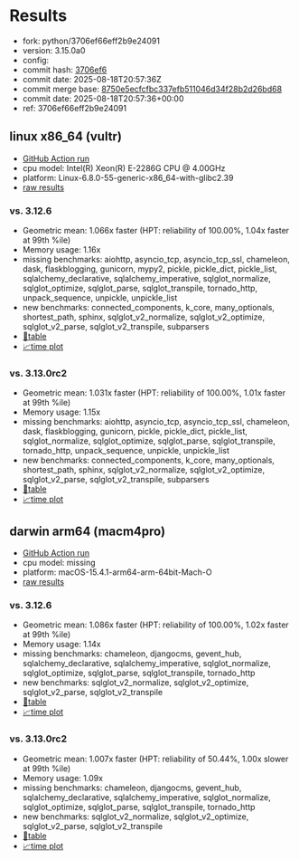 # Results

- fork: python/3706ef66eff2b9e24091
- version: 3.15.0a0
- config: 
- commit hash: [3706ef6](https://github.com/python/cpython/commit/3706ef6)
- commit date: 2025-08-18T20:57:36Z
- commit merge base: [8750e5ecfcfbc337efb511046d34f28b2d26bd68](https://github.com/python/cpython/commit/8750e5ecfcfbc337efb511046d34f28b2d26bd68)
- commit date: 2025-08-18T20:57:36+00:00
- ref: 3706ef66eff2b9e24091

## linux x86_64 (vultr)

- [GitHub Action run](https://github.com/facebookexperimental/free-threading-benchmarking/actions/runs/17056040302)
- cpu model: Intel(R) Xeon(R) E-2286G CPU @ 4.00GHz
- platform: Linux-6.8.0-55-generic-x86_64-with-glibc2.39
- [raw results](bm-20250818-vultr-x86_64-python-3706ef66eff2b9e24091-3.15.0a0-3706ef6.json)

### vs. 3.12.6

- Geometric mean: 1.066x faster (HPT: reliability of 100.00%, 1.04x faster at 99th %ile)
- Memory usage: 1.16x
- missing benchmarks: aiohttp, asyncio_tcp, asyncio_tcp_ssl, chameleon, dask, flaskblogging, gunicorn, mypy2, pickle, pickle_dict, pickle_list, sqlalchemy_declarative, sqlalchemy_imperative, sqlglot_normalize, sqlglot_optimize, sqlglot_parse, sqlglot_transpile, tornado_http, unpack_sequence, unpickle, unpickle_list
- new benchmarks: connected_components, k_core, many_optionals, shortest_path, sphinx, sqlglot_v2_normalize, sqlglot_v2_optimize, sqlglot_v2_parse, sqlglot_v2_transpile, subparsers
- [📄table](bm-20250818-vultr-x86_64-python-3706ef66eff2b9e24091-3.15.0a0-3706ef6-vs-3.12.6.md)
- [📈time plot](bm-20250818-vultr-x86_64-python-3706ef66eff2b9e24091-3.15.0a0-3706ef6-vs-3.12.6.svg)

### vs. 3.13.0rc2

- Geometric mean: 1.031x faster (HPT: reliability of 100.00%, 1.01x faster at 99th %ile)
- Memory usage: 1.15x
- missing benchmarks: aiohttp, asyncio_tcp, asyncio_tcp_ssl, chameleon, dask, flaskblogging, gunicorn, pickle, pickle_dict, pickle_list, sqlglot_normalize, sqlglot_optimize, sqlglot_parse, sqlglot_transpile, tornado_http, unpack_sequence, unpickle, unpickle_list
- new benchmarks: connected_components, k_core, many_optionals, shortest_path, sphinx, sqlglot_v2_normalize, sqlglot_v2_optimize, sqlglot_v2_parse, sqlglot_v2_transpile, subparsers
- [📄table](bm-20250818-vultr-x86_64-python-3706ef66eff2b9e24091-3.15.0a0-3706ef6-vs-3.13.0rc2.md)
- [📈time plot](bm-20250818-vultr-x86_64-python-3706ef66eff2b9e24091-3.15.0a0-3706ef6-vs-3.13.0rc2.svg)

## darwin arm64 (macm4pro)

- [GitHub Action run](https://github.com/facebookexperimental/free-threading-benchmarking/actions/runs/17056040302)
- cpu model: missing
- platform: macOS-15.4.1-arm64-arm-64bit-Mach-O
- [raw results](bm-20250818-macm4pro-arm64-python-3706ef66eff2b9e24091-3.15.0a0-3706ef6.json)

### vs. 3.12.6

- Geometric mean: 1.086x faster (HPT: reliability of 100.00%, 1.02x faster at 99th %ile)
- Memory usage: 1.14x
- missing benchmarks: chameleon, djangocms, gevent_hub, sqlalchemy_declarative, sqlalchemy_imperative, sqlglot_normalize, sqlglot_optimize, sqlglot_parse, sqlglot_transpile, tornado_http
- new benchmarks: sqlglot_v2_normalize, sqlglot_v2_optimize, sqlglot_v2_parse, sqlglot_v2_transpile
- [📄table](bm-20250818-macm4pro-arm64-python-3706ef66eff2b9e24091-3.15.0a0-3706ef6-vs-3.12.6.md)
- [📈time plot](bm-20250818-macm4pro-arm64-python-3706ef66eff2b9e24091-3.15.0a0-3706ef6-vs-3.12.6.svg)

### vs. 3.13.0rc2

- Geometric mean: 1.007x faster (HPT: reliability of 50.44%, 1.00x slower at 99th %ile)
- Memory usage: 1.09x
- missing benchmarks: chameleon, djangocms, gevent_hub, sqlalchemy_declarative, sqlalchemy_imperative, sqlglot_normalize, sqlglot_optimize, sqlglot_parse, sqlglot_transpile, tornado_http
- new benchmarks: sqlglot_v2_normalize, sqlglot_v2_optimize, sqlglot_v2_parse, sqlglot_v2_transpile
- [📄table](bm-20250818-macm4pro-arm64-python-3706ef66eff2b9e24091-3.15.0a0-3706ef6-vs-3.13.0rc2.md)
- [📈time plot](bm-20250818-macm4pro-arm64-python-3706ef66eff2b9e24091-3.15.0a0-3706ef6-vs-3.13.0rc2.svg)

